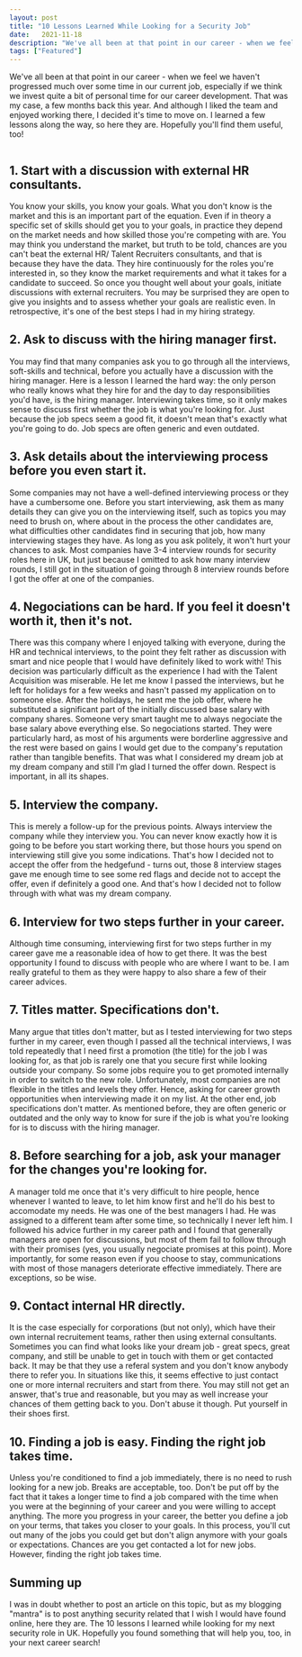 ```yaml
---
layout: post
title: "10 Lessons Learned While Looking for a Security Job"
date:   2021-11-18
description: "We've all been at that point in our career - when we feel we haven't progressed much over some time in our current job, especially if we think we invest quite a bit of personal time for our career development. That was my case, a few months back this year. And although I liked the team and enjoyed working there, I decided it's time to move on. I learned a few lessons along the way, so here they are. Hopefully you'll find them useful, too!"
tags: ["Featured"]
---
```


We've all been at that point in our career - when we feel we haven't progressed much over some time in our current job, especially if we think we invest quite a bit of personal time for our career development. That was my case, a few months back this year. And although I liked the team and enjoyed working there, I decided it's time to move on. I learned a few lessons along the way, so here they are. Hopefully you'll find them useful, too!

<figure>
	<img src="{{ '/assets/img/career_next_step.jpg' | prepend: site.baseurl }}" alt=""> 
</figure>


## 1. Start with a discussion with external HR consultants.

You know your skills, you know your goals. What you don't know is the market and this is an important part of the equation. Even if in theory a specific set of skills should get you to your goals, in practice they depend on the market needs and how skilled those you're competing with are. You may think you understand the market, but truth to be told, chances are you can't beat the external HR/ Talent Recruiters consultants, and that is because they have the data. They hire continuously for the roles you're interested in, so they know the market requirements and what it takes for a candidate to succeed.
So once you thought well about your goals, initiate discussions with external recruiters. You may be surprised they are open to give you insights and to assess whether your goals are realistic even. In retrospective, it's one of the best steps I had in my hiring strategy.

## 2. Ask to discuss with the hiring manager first.

You may find that many companies ask you to go through all the interviews, soft-skills and technical, before you actually have a discussion with the hiring manager. Here is a lesson I learned the hard way: the only person who really knows what they hire for and the day to day responsibilities you'd have, is the hiring manager. Interviewing takes time, so it only makes sense to discuss first whether the job is what you're looking for. Just because the job specs seem a good fit, it doesn't mean that's exactly what you're going to do. Job specs are often generic and even outdated.

## 3. Ask details about the interviewing process before you even start it.

Some companies may not have a well-defined interviewing process or they have a cumbersome one. Before you start interviewing, ask them as many details they can give you on the interviewing itself, such as topics you may need to brush on, where about in the process the other candidates are, what difficulties other candidates find in securing that job, how many interviewing stages they have. As long as you ask politely, it won't hurt your chances to ask. Most companies have 3-4 interview rounds for security roles here in UK, but just because I omitted to ask how many interview rounds, I still got in the situation of going through 8 interview rounds before I got the offer at one of the companies.

## 4. Negociations can be hard. If you feel it doesn't worth it, then it's not.

There was this company where I enjoyed talking with everyone, during the HR and technical interviews, to the point they felt rather as discussion with smart and nice people that I would have definitely liked to work with! This decision was particularly difficult as the experience I had with the Talent Acquisition was miserable. He let me know I passed the interviews, but he left for holidays for a few weeks and hasn't passed my application on to someone else. After the holidays, he sent me the job offer, where he substituted a significant part of the initially discussed base salary with company shares. Someone very smart taught me to always negociate the base salary above everything else. 
So negociations started. They were particularly hard, as most of his arguments were borderline aggressive and the rest were based on gains I would get due to the company's reputation rather than tangible benefits. That was what I considered my dream job at my dream company and still I'm glad I turned the offer down. Respect is important, in all its shapes.

## 5. Interview the company.

This is merely a follow-up for the previous points. Always interview the company while they interview you. You can never know exactly how it is going to be before you start working there, but those hours you spend on interviewing still give you some indications. That's how I decided not to accept the offer from the hedgefund - turns out, those 8 interview stages gave me enough time to see some red flags and decide not to accept the offer, even if definitely a good one. And that's how I decided not to follow through with what was my dream company.

## 6. Interview for two steps further in your career.

Although time consuming, interviewing first for two steps further in my career gave me a reasonable idea of how to get there. It was the best opportunity I found to discuss with people who are where I want to be. I am really grateful to them as they were happy to also share a few of their career advices.

## 7. Titles matter. Specifications don't.

Many argue that titles don't matter, but as I tested interviewing for two steps further in my career, even though I passed all the technical interviews, I was told repeatedly that I need first a promotion (the title) for the job I was looking for, as that job is rarely one that you secure first while looking outside your company. So some jobs require you to get promoted internally in order to switch to the new role. Unfortunately, most companies are not flexible in the titles and levels they offer. Hence, asking for career growth opportunities when interviewing made it on my list.
At the other end, job specifications don't matter. As mentioned before, they are often generic or outdated and the only way to know for sure if the job is what you're looking for is to discuss with the hiring manager.

## 8. Before searching for a job, ask your manager for the changes you're looking for.

A manager told me once that it's very difficult to hire people, hence whenever I wanted to leave, to let him know first and he'll do his best to accomodate my needs. He was one of the best managers I had. He was assigned to a different team after some time, so technically I never left him.
I followed his advice further in my career path and I found that generally managers are open for discussions, but most of them fail to follow through with their promises (yes, you usually negociate promises at this point). More importantly, for some reason even if you choose to stay, communications with most of those managers deteriorate effective immediately. There are exceptions, so be wise.

## 9. Contact internal HR directly.

It is the case especially for corporations (but not only), which have their own internal recruitement teams, rather then using external consultants. Sometimes you can find what looks like your dream job - great specs, great company, and still be unable to get in touch with them or get contacted back. It may be that they use a referal system and you don't know anybody there to refer you. In situations like this, it seems effective to just contact one or more internal recruiters and start from there. You may still not get an answer, that's true and reasonable, but you may as well increase your chances of them getting back to you. Don't abuse it though. Put yourself in their shoes first.

## 10. Finding a job is easy. Finding the right job takes time.

Unless you're conditioned to find a job immediately, there is no need to rush looking for a new job. Breaks are acceptable, too. Don't be put off by the fact that it takes a longer time to find a job compared with the time when you were at the beginning of your career and you were willing to accept anything. The more you progress in your career, the better you define a job on your terms, that takes you closer to your goals. In this process, you'll cut out many of the jobs you could get but don't align anymore with your goals or expectations. Chances are you get contacted a lot for new jobs. However, finding the right job takes time.

## Summing up

I was in doubt whether to post an article on this topic, but as my blogging "mantra" is to post anything security related that I wish I would have found online, here they are. The 10 lessons I learned while looking for my next security role in UK. Hopefully you found something that will help you, too, in your next career search!
